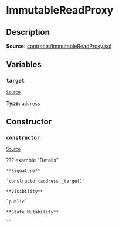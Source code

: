 # ImmutableReadProxy

## Description

**Source:** [contracts/ImmutableReadProxy.sol](https://github.com/Synthetixio/synthetix/tree/v2.84.0-alpha/contracts/ImmutableReadProxy.sol)

## Variables

### `target`

<sub>[Source](https://github.com/Synthetixio/synthetix/tree/v2.84.0-alpha/contracts/ImmutableReadProxy.sol#L9)</sub>

**Type:** `address`

## Constructor

### `constructor`

<sub>[Source](https://github.com/Synthetixio/synthetix/tree/v2.84.0-alpha/contracts/ImmutableReadProxy.sol#L11)</sub>

??? example "Details"

    **Signature**

    `constructor(address _target)`

    **Visibility**

    `public`

    **State Mutability**

    ``
